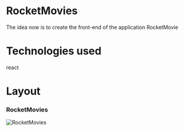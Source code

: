 # RocketMovies
The idea now is to create the front-end of the application RocketMovie
# Technologies used
react
# Layout
### RocketMovies
![RocketMovies](https://user-images.githubusercontent.com/116130802/235514259-c9614fbe-3cf4-4020-8a7a-7e5826732c14.png)
